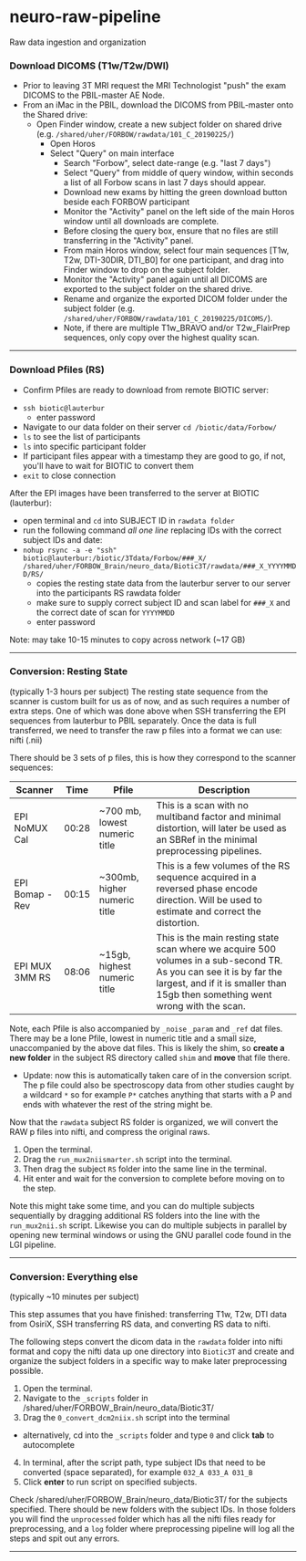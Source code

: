 # neuro-raw-pipeline
Raw data ingestion and organization

### Download DICOMS (T1w/T2w/DWI)

- Prior to leaving 3T MRI request the MRI Technologist "push" the exam DICOMS to the PBIL-master AE Node. 
- From an iMac in the PBIL, download the DICOMS from PBIL-master onto the Shared drive:
  - Open Finder window, create a new subject folder on shared drive (e.g. `/shared/uher/FORBOW/rawdata/101_C_20190225/`)
    - Open Horos
    - Select "Query" on main interface
        - Search "Forbow", select date-range (e.g. "last 7 days")
        - Select "Query" from middle of query window, within seconds a list of all Forbow scans in last 7 days should appear.
        - Download new exams by hitting the green download button beside each FORBOW participant
        - Monitor the "Activity" panel on the left side of the main Horos window until all downloads are complete.
        - Before closing the query box, ensure that no files are still transferring in the "Activity" panel. 
        - From main Horos window, select four main sequences [T1w, T2w, DTI-30DIR, DTI_B0] for one participant, and drag into Finder window to drop on the subject folder.
        - Monitor the "Activity" panel again until all DICOMS are exported to the subject folder on the shared drive.
        - Rename and organize the exported DICOM folder under the subject folder (e.g. `/shared/uher/FORBOW/rawdata/101_C_20190225/DICOMS/`).
        - Note, if there are multiple T1w_BRAVO and/or T2w_FlairPrep sequences, only copy over the highest quality scan.

---

### Download Pfiles (RS)

- Confirm Pfiles are ready to download from remote BIOTIC server: 
* `ssh biotic@lauterbur` 
  * enter password
* Navigate to our data folder on their server `cd /biotic/data/Forbow/`
* `ls` to see the list of participants
* `ls` into specific participant folder
* If participant files appear with a timestamp they are good to go, if not, you'll have to wait for BIOTIC to convert them 
* `exit` to close connection


After the EPI images have been transferred to the server at BIOTIC (lauterbur):
* open terminal and `cd` into SUBJECT ID in `rawdata folder`
* run the following command *all one line* replacing IDs with the correct subject IDs and date:
* `nohup rsync -a -e "ssh" biotic@lauterbur:/biotic/3Tdata/Forbow/###_X/ /shared/uher/FORBOW_Brain/neuro_data/Biotic3T/rawdata/###_X_YYYYMMDD/RS/`
  * copies the resting state data from the lauterbur server to our server into the participants RS rawdata folder
  * make sure to supply correct subject ID and scan label for `###_X` and the correct date of scan for `YYYYMMDD`
  * enter password

Note: may take 10-15 minutes to copy across network (~17 GB)


---

### Conversion: Resting State
(typically 1-3 hours per subject)
The resting state sequence from the scanner is custom built for us as of now, and as such requires a number of extra steps. One of which was done above when SSH transferring the EPI sequences from lauterbur to PBIL separately. Once the data is full transferred, we need to transfer the raw p files into a format we can use: nifti (.nii)

There should be 3 sets of p files, this is how they correspond to the scanner sequences:


Scanner     			    | 	Time   | Pfile | Description
--- 	 				      	| 	---    | ---    | ---
EPI NoMUX Cal		     	|	00:28    | ~700 mb, lowest numeric title    |   This is a scan with no multiband factor and minimal distortion, will later be used as an SBRef in the minimal preprocessing pipelines.
EPI Bomap - Rev		    |	00:15    | ~300mb, higher numeric title   | This is a few volumes of the RS sequence acquired in a reversed phase encode direction. Will be used to estimate and correct the distortion.
EPI MUX 3MM RS		    |	08:06   | ~15gb, highest numeric title    | This is the main resting state scan where we acquire 500 volumes in a sub-second TR. As you can see it is by far the largest, and if it is smaller than 15gb then something went wrong with the scan.


Note, each Pfile is also accompanied by `_noise` `_param` and `_ref` dat files. There may be a lone Pfile, lowest in numeric title and a small size, unaccompanied by the above dat files. This is likely the shim, so **create a new folder** in the subject RS directory called `shim` and **move** that file there.
  * Update: now this is automatically taken care of in the conversion script. The p file could also be spectroscopy data from other studies caught by a wildcard `*` so for example `P*` catches anything that starts with a P and ends with whatever the rest of the string might be.


Now that the `rawdata` subject RS folder is organized, we will convert the RAW p files into nifti, and compress the original raws.

1. Open the terminal.
2. Drag the `run_mux2niismarter.sh` script into the terminal.
3. Then drag the subject `RS` folder into the same line in the terminal.
4. Hit enter and wait for the conversion to complete before moving on to the step.

Note this might take some time, and you can do multiple subjects sequentially by dragging additional RS folders into the line with the `run_mux2nii.sh` script. Likewise you can do multiple subjects in parallel by opening new terminal windows or using the GNU parallel code found in the LGI pipeline.

---

### Conversion: Everything else
(typically ~10 minutes per subject)

This step assumes that you have finished: transferring T1w, T2w, DTI data from OsiriX, SSH transferring RS data, and converting RS data to nifti.

The following steps convert the dicom data in the `rawdata` folder into nifti format and copy the nifti data up one directory into `Biotic3T` and create and organize the subject folders in a specific way to make later preprocessing possible.

1. Open the terminal.
2. Navigate to the `_scripts` folder in /shared/uher/FORBOW_Brain/neuro_data/Biotic3T/
3. Drag the `0_convert_dcm2niix.sh` script into the terminal
  * alternatively, cd into the `_scripts` folder and type `0` and click **tab** to autocomplete
4. In terminal, after the script path, type subject IDs that need to be converted (space separated), for example `032_A 033_A 031_B`
5. Click **enter** to run script on specified subjects.

Check /shared/uher/FORBOW_Brain/neuro_data/Biotic3T/ for the subjects specified. There should be new folders with the subject IDs. In those folders you will find the `unprocessed` folder which has all the nifti files ready for preprocessing, and a `log` folder where preprocessing pipeline will log all the steps and spit out any errors.

---
